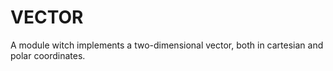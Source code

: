 # VECTOR
A module witch implements a two-dimensional vector, both in cartesian and polar coordinates. 